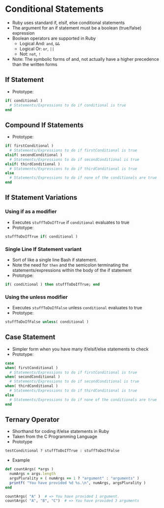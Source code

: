 # Conditional Statements
* Ruby uses standard if, elsif, else conditional statements
* The argument for an if statement must be a boolean (true/false) expression
* Boolean operators are supported in Ruby
  * Logical And: `and`, `&&`
  * Logical Or: `or`, `||`
  * Not: `not`, `!`
* Note: The symbolic forms of and, not actually have a higher precedence than the written forms

## If Statement
* Prototype:
```ruby
if( conditional )
  # Statements/Expressions to do if conditional is true
end
```

## Compound If Statements
* Prototype:
```ruby
if( firstConditional )
  # Statements/Expressions to do if firstConditional is true
elsif( secondConditional )
  # Statements/Expressions to do if secondConditional is true
elsif( thirdConditional )
  # Statements/Expressions to do if thirdConditional is true
else
  # Statements/Expressions to do if none of the conditionals are true
end
```

## If Statement Variations

### Using if as a modifier
* Executes `stuffToDoIfTrue` if `conditional` evaluates to true
* Prototype:
```ruby
stuffToDoIfTrue if( conditional )
```

### Single Line If Statement variant
* Sort of like a single line Bash if statement.
* Note the need for `then` and the semicolon terminating the statements/expressions within the body of the if statement
* Prototype:
```ruby
if( conditional ) then stuffToDoIfTrue; end
```

### Using the unless modifier
* Executes `stuffToDoIfFalse` unless `conditional` evaluates to true
* Prototype:
```ruby
stuffToDoIfFalse unless( conditional )
```

## Case Statement
* Simpler form when you have many if/elsif/else statements to check
* Prototype:
```ruby
case
when( firstConditional )
  # Statements/Expressions to do if firstConditional is true
when( secondConditional )
  # Statements/Expressions to do if secondConditional is true
when( thirdConditional )
  # Statements/Expressions to do if thirdConditional is true
else
  # Statements/Expressions to do if none of the conditionals are true
end
```

## Ternary Operator
* Shorthand for coding if/else statements in Ruby
* Taken from the C Programming Language
* Prototype
```ruby
testConditional ? stuffToDoIfTrue : stuffToDoIfFalse
```
* Example
```ruby
def countArgs( *args )
  numArgs = args.length
  argsPlurality = ( numArgs == 1 ? "argument" : "arguments" )
  printf( "You have provided %d %s.\n", numArgs, argsPlurality )
end

countArgs( "A" )  # => You have provided 1 argument.
countArgs( "A", "B", "C")  # => You have provided 3 arguments
```
